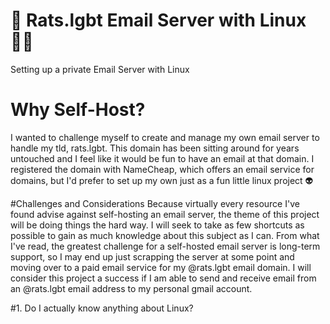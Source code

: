 # 🐀 Rats.lgbt Email Server with Linux 🏳️‍🌈
Setting up a private Email Server with Linux

# Why Self-Host?
I wanted to challenge myself to create and manage my own email server to handle my tld, rats.lgbt. This domain has been sitting around for years untouched and I feel like it would be fun to have an email at that domain. I registered the domain with NameCheap, which offers an email service for domains, but I'd prefer to set up my own just as a fun little linux project 👽

#Challenges and Considerations
Because virtually every resource I've found advise against self-hosting an email server, the theme of this project will be doing things the hard way. I will seek to take as few shortcuts as possible to gain as much knowledge about this subject as I can. From what I've read, the greatest challenge for a self-hosted email server is long-term support, so I may end up just scrapping the server at some point and moving over to a paid email service for my @rats.lgbt email domain.
I will consider this project a success if I am able to send and receive email from an @rats.lgbt email address to my personal gmail account.

#1. Do I actually know anything about Linux?
